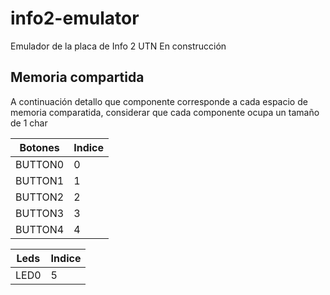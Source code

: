 # info2-emulator
Emulador de la placa de Info 2 UTN
En construcción

## Memoria compartida
A continuación detallo que componente corresponde a cada espacio de memoria comparatida, considerar que cada componente ocupa un tamaño de 1 char

|Botones|Indice|
|-------|------|
|BUTTON0|0|
|BUTTON1|1|
|BUTTON2|2|
|BUTTON3|3|
|BUTTON4|4|

|Leds|Indice|
|----|------|
|LED0|5|
